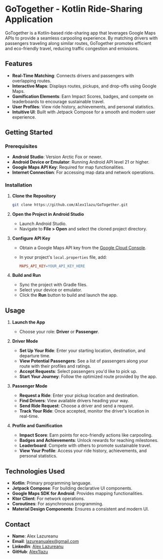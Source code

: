 # GoTogether - Kotlin Ride-Sharing Application

GoTogether is a Kotlin-based ride-sharing app that leverages Google Maps APIs to provide a seamless carpooling experience. By matching drivers with passengers traveling along similar routes, GoTogether promotes efficient and eco-friendly travel, reducing traffic congestion and emissions.

## Features

- **Real-Time Matching**: Connects drivers and passengers with overlapping routes.
- **Interactive Maps**: Displays routes, pickups, and drop-offs using Google Maps.
- **Gamification Elements**: Earn Impact Scores, badges, and compete on leaderboards to encourage sustainable travel.
- **User Profiles**: View ride history, achievements, and personal statistics.
- **Intuitive UI**: Built with Jetpack Compose for a smooth and modern user experience.

## Getting Started

### Prerequisites

- **Android Studio**: Version Arctic Fox or newer.
- **Android Device or Emulator**: Running Android API level 21 or higher.
- **Google Maps API Key**: Required for map functionalities.
- **Internet Connection**: For accessing map data and network operations.

### Installation

1. **Clone the Repository**

   ```bash
   git clone https://github.com/Alex1lazu/GoTogether.git
   ```

2. **Open the Project in Android Studio**

    - Launch Android Studio.
    - Navigate to **File > Open** and select the cloned project directory.

3. **Configure API Key**

    - Obtain a Google Maps API key from the [Google Cloud Console](https://console.cloud.google.com/).
    - In your project's `local.properties` file, add:

      ```makefile
      MAPS_API_KEY=YOUR_API_KEY_HERE
      ```

4. **Build and Run**

    - Sync the project with Gradle files.
    - Select your device or emulator.
    - Click the **Run** button to build and launch the app.

## Usage

1. **Launch the App**

    - Choose your role: **Driver** or **Passenger**.

2. **Driver Mode**

    - **Set Up Your Ride**: Enter your starting location, destination, and departure time.
    - **View Potential Passengers**: See a list of passengers along your route with their profiles and ratings.
    - **Accept Requests**: Select passengers you'd like to pick up.
    - **Start Your Journey**: Follow the optimized route provided by the app.

3. **Passenger Mode**

    - **Request a Ride**: Enter your pickup location and destination.
    - **Find Drivers**: View available drivers heading your way.
    - **Send Ride Request**: Choose a driver and send a request.
    - **Track Your Ride**: Once accepted, monitor the driver's location in real-time.

4. **Profile and Gamification**

    - **Impact Score**: Earn points for eco-friendly actions like carpooling.
    - **Badges and Achievements**: Unlock rewards for reaching milestones.
    - **Leaderboard**: Compete with others to promote sustainable travel.
    - **View Your Profile**: Access your ride history, achievements, and personal statistics.

## Technologies Used

- **Kotlin**: Primary programming language.
- **Jetpack Compose**: For building declarative UI components.
- **Google Maps SDK for Android**: Provides mapping functionalities.
- **Ktor Client**: For network operations.
- **Coroutines**: For asynchronous programming.
- **Material Design Components**: Ensures a consistent and modern UI.

## Contact

- **Name**: Alex Lazureanu
- **Email**: [lazureanualex@gmail.com](mailto:lazureanualex@gmail.com)
- **LinkedIn**: [Alex Lazureanu](https://www.linkedin.com/in/alex-lazureanu)
- **GitHub**: [Alex1lazu](https://github.com/Alex1lazu)